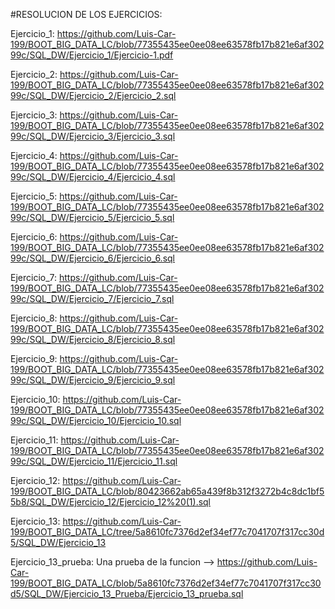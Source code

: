 
#RESOLUCION DE LOS EJERCICIOS:

Ejercicio_1: https://github.com/Luis-Car-199/BOOT_BIG_DATA_LC/blob/77355435ee0ee08ee63578fb17b821e6af30299c/SQL_DW/Ejercicio_1/Ejercicio-1.pdf

Ejercicio_2: https://github.com/Luis-Car-199/BOOT_BIG_DATA_LC/blob/77355435ee0ee08ee63578fb17b821e6af30299c/SQL_DW/Ejercicio_2/Ejercicio_2.sql

Ejercicio_3: https://github.com/Luis-Car-199/BOOT_BIG_DATA_LC/blob/77355435ee0ee08ee63578fb17b821e6af30299c/SQL_DW/Ejercicio_3/Ejercicio_3.sql

Ejercicio_4: https://github.com/Luis-Car-199/BOOT_BIG_DATA_LC/blob/77355435ee0ee08ee63578fb17b821e6af30299c/SQL_DW/Ejercicio_4/Ejercicio_4.sql

Ejercicio_5: https://github.com/Luis-Car-199/BOOT_BIG_DATA_LC/blob/77355435ee0ee08ee63578fb17b821e6af30299c/SQL_DW/Ejercicio_5/Ejercicio_5.sql

Ejercicio_6: https://github.com/Luis-Car-199/BOOT_BIG_DATA_LC/blob/77355435ee0ee08ee63578fb17b821e6af30299c/SQL_DW/Ejercicio_6/Ejercicio_6.sql

Ejercicio_7: https://github.com/Luis-Car-199/BOOT_BIG_DATA_LC/blob/77355435ee0ee08ee63578fb17b821e6af30299c/SQL_DW/Ejercicio_7/Ejercicio_7.sql

Ejercicio_8: https://github.com/Luis-Car-199/BOOT_BIG_DATA_LC/blob/77355435ee0ee08ee63578fb17b821e6af30299c/SQL_DW/Ejercicio_8/Ejercicio_8.sql

Ejercicio_9: https://github.com/Luis-Car-199/BOOT_BIG_DATA_LC/blob/77355435ee0ee08ee63578fb17b821e6af30299c/SQL_DW/Ejercicio_9/Ejercicio_9.sql

Ejercicio_10: https://github.com/Luis-Car-199/BOOT_BIG_DATA_LC/blob/77355435ee0ee08ee63578fb17b821e6af30299c/SQL_DW/Ejercicio_10/Ejercicio_10.sql

Ejercicio_11: https://github.com/Luis-Car-199/BOOT_BIG_DATA_LC/blob/77355435ee0ee08ee63578fb17b821e6af30299c/SQL_DW/Ejercicio_11/Ejercicio_11.sql

Ejercicio_12: https://github.com/Luis-Car-199/BOOT_BIG_DATA_LC/blob/80423662ab65a439f8b312f3272b4c8dc1bf55b8/SQL_DW/Ejercicio_12/Ejercicio_12%20(1).sql

Ejercicio_13: https://github.com/Luis-Car-199/BOOT_BIG_DATA_LC/tree/5a8610fc7376d2ef34ef77c7041707f317cc30d5/SQL_DW/Ejercicio_13

Ejercicio_13_prueba: Una prueba de la funcion --> https://github.com/Luis-Car-199/BOOT_BIG_DATA_LC/blob/5a8610fc7376d2ef34ef77c7041707f317cc30d5/SQL_DW/Ejercicio_13_Prueba/Ejercicio_13_prueba.sql
